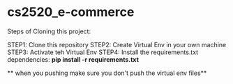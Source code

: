 # cs2520_e-commerce

Steps of Cloning this project:


STEP1: Clone this repository
STEP2: Create Virtual Env in your own machine
STEP3: Activate teh Virtual Env
STEP4: Install the requirements.txt dependencies: **pip install -r requirements.txt**


** when you pushing make sure you don't push the virtual env files**
